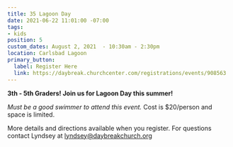 ```yaml
---
title: 35 Lagoon Day
date: 2021-06-22 11:01:00 -07:00
tags:
- kids
position: 5
custom_dates: August 2, 2021  - 10:30am - 2:30pm
location: Carlsbad Lagoon
primary_button:
  label: Register Here
  link: https://daybreak.churchcenter.com/registrations/events/908563
---
```


**3th - 5th Graders! Join us for Lagoon Day this summer!**

*Must be a good swimmer to attend this event.*
Cost is $20/person and space is limited. 

More details and directions available when you register.
For questions contact Lyndsey at lyndsey@daybreakchurch.org
